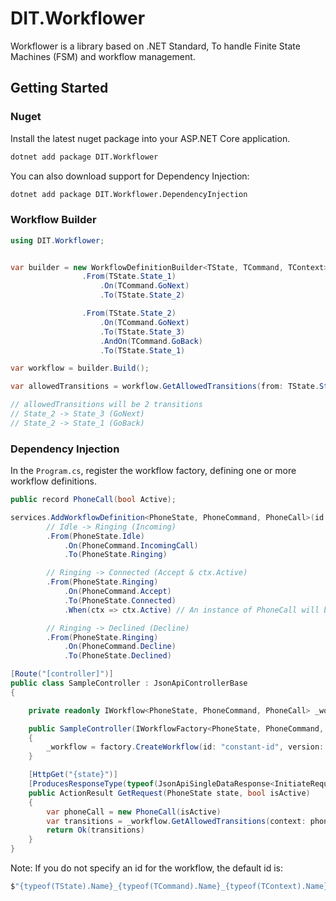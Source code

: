# DIT.Workflower

Workflower is a library based on .NET Standard, To handle Finite State Machines (FSM) and workflow management.

## Getting Started

### Nuget

Install the latest nuget package into your ASP.NET Core application.

```sh
dotnet add package DIT.Workflower
```

You can also download support for Dependency Injection:

```sh
dotnet add package DIT.Workflower.DependencyInjection
```

### Workflow Builder

```csharp
using DIT.Workflower;
```

```csharp

var builder = new WorkflowDefinitionBuilder<TState, TCommand, TContext>()
                .From(TState.State_1)
                    .On(TCommand.GoNext)
                    .To(TState.State_2)

                .From(TState.State_2)
                    .On(TCommand.GoNext)
                    .To(TState.State_3)
                    .AndOn(TCommand.GoBack)
                    .To(TState.State_1)

var workflow = builder.Build();

var allowedTransitions = workflow.GetAllowedTransitions(from: TState.State_2);

// allowedTransitions will be 2 transitions
// State_2 -> State_3 (GoNext)
// State_2 -> State_1 (GoBack)

```

### Dependency Injection

In the `Program.cs`, register the workflow factory, defining one or more workflow definitions.


```csharp
public record PhoneCall(bool Active);

services.AddWorkflowDefinition<PhoneState, PhoneCommand, PhoneCall>(id: "constant-id", version: 1)
        // Idle -> Ringing (Incoming)
        .From(PhoneState.Idle)
            .On(PhoneCommand.IncomingCall)
            .To(PhoneState.Ringing)

        // Ringing -> Connected (Accept & ctx.Active)
        .From(PhoneState.Ringing)
            .On(PhoneCommand.Accept)
            .To(PhoneState.Connected)
            .When(ctx => ctx.Active) // An instance of PhoneCall will become the ctx.

        // Ringing -> Declined (Decline)
        .From(PhoneState.Ringing)
            .On(PhoneCommand.Decline)
            .To(PhoneState.Declined)
```
```csharp
[Route("[controller]")]
public class SampleController : JsonApiControllerBase
{

    private readonly IWorkflow<PhoneState, PhoneCommand, PhoneCall> _workflow;

    public SampleController(IWorkflowFactory<PhoneState, PhoneCommand, PhoneCall> factory)
    {
        _workflow = factory.CreateWorkflow(id: "constant-id", version: 1); // Optional version param to support versioning on workflows.
    }

    [HttpGet("{state}")]
    [ProducesResponseType(typeof(JsonApiSingleDataResponse<InitiateRequest>), StatusCodes.Status200OK)]
    public ActionResult GetRequest(PhoneState state, bool isActive)
    {
        var phoneCall = new PhoneCall(isActive)
        var transitions = _workflow.GetAllowedTransitions(context: phoneCall, state);
        return Ok(transitions)
    }
}
```

Note: If you do not specify an id for the workflow, the default id is:
```csharp
$"{typeof(TState).Name}_{typeof(TCommand).Name}_{typeof(TContext).Name}";
```
